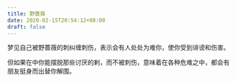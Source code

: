 ```yaml
---
title: 野蔷薇
date: 2020-02-15T20:54:12+08:00
draft: false
---
```


梦见自己被野蔷薇的刺纠缠刺伤，表示会有人处处为难你，使你受到诽谤和伤害。

但如果在中你能摆脱那些讨厌的剌，而不被刺伤，意味着在各种危难之中，都会有朋友挺身而出替你解围。

